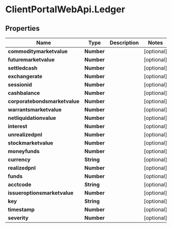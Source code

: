 # ClientPortalWebApi.Ledger

## Properties
Name | Type | Description | Notes
------------ | ------------- | ------------- | -------------
**commoditymarketvalue** | **Number** |  | [optional] 
**futuremarketvalue** | **Number** |  | [optional] 
**settledcash** | **Number** |  | [optional] 
**exchangerate** | **Number** |  | [optional] 
**sessionid** | **Number** |  | [optional] 
**cashbalance** | **Number** |  | [optional] 
**corporatebondsmarketvalue** | **Number** |  | [optional] 
**warrantsmarketvalue** | **Number** |  | [optional] 
**netliquidationvalue** | **Number** |  | [optional] 
**interest** | **Number** |  | [optional] 
**unrealizedpnl** | **Number** |  | [optional] 
**stockmarketvalue** | **Number** |  | [optional] 
**moneyfunds** | **Number** |  | [optional] 
**currency** | **String** |  | [optional] 
**realizedpnl** | **Number** |  | [optional] 
**funds** | **Number** |  | [optional] 
**acctcode** | **String** |  | [optional] 
**issueroptionsmarketvalue** | **Number** |  | [optional] 
**key** | **String** |  | [optional] 
**timestamp** | **Number** |  | [optional] 
**severity** | **Number** |  | [optional] 


